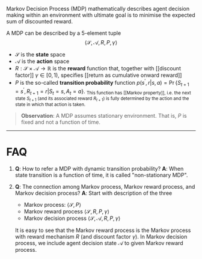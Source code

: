 Markov Decision Process (MDP) mathematically describes agent decision making within an environment with ultimate goal is to minimise the expected sum of discounted reward.

A MDP can be described by a 5-element tuple
$$\langle \mathcal{S}, \mathcal{A}, R, P, \gamma \rangle$$
- $\mathcal{S}$ is the **state** space
- $\mathcal{A}$ is the **action** space
- $R: \mathcal{S} \times \mathcal{A} \rightarrow \mathbb{R}$ is the **reward** function that, together with [[discount factor]] $\gamma \in [0, 1)$, specifies [[return as cumulative onward reward]]
- $P$ is the so-called **transition probability** function  $p(s^\prime, r|s, a)= \Pr \{S_{t+1} = s^\prime, R_{t+1} = r | S_t = s, A_t =a\}$.
	<sub>This function has [[Markov property]], i.e. the next state $S_{t+1}$ (and its associated reward $R_{t+1}$) is fully determined by the action and the state in which that action is taken.</sub>

> **Observation**: A MDP assumes stationary environment. That is, $P$ is fixed and not a function of time. 

---

# FAQ

1. **Q**: How to refer a MDP with dynamic transition probability?
	**A**: When state transition is a function of time, it is called "non-stationary MDP".

2. **Q**: The connection among Markov process, Markov reward process, and Markov decision process?
	**A**: Start with description of the three
	- Markov process: $\langle \mathcal{S}, P \rangle$
	- Markov reward process $\langle \mathcal{S}, R, P, \gamma \rangle$
	- Markov decision process $\langle \mathcal{S}, \mathcal{A}, R, P, \gamma \rangle$
	
	It is easy to see that the Markov reward process is the Markov process with reward mechanism $R$ (and discount factor $\gamma$). In Markov decision process, we include agent decision state $\mathcal{A}$ to given Markov reward process.
	